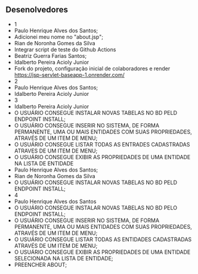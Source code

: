## Desenolvedores
- 1
- Paulo Henrique Alves dos Santos;
- Adicionei meu nome no "about.jsp";
- Rian de Noronha Gomes da Silva
- Integrar script de teste do Github Actions
- Beatriz Guerra Farias Santos;
- Idalberto Pereira Acioly Junior 
- Fork do projeto, configuração inicial de colaboradores e render https://jsp-servlet-baseapp-1.onrender.com/
- 2
- Paulo Henrique Alves dos Santos;
- Idalberto Pereira Acioly Junior
- 3 
- Idalberto Pereira Acioly Junior
- O USUÁRIO CONSEGUE INSTALAR NOVAS TABELAS NO BD PELD ENDPOINT INSTALL; 
- O USUÁRIO CONSEGUE INSERIR NO SISTEMA, DE FORMA PERMANENTE, UMA OU MAIS ENTIDADES COM SUAS PROPRIEDADES, ATRAVÉS DE UM ITEM DE MENU; 
- O USUÁRIO CONSEGUE LISTAR TODAS AS ENTRADES CADASTRADAS ATRAVES DE UM ITEM DE MENU; 
- O USUÁRIO CONSEGUE EXIBIR AS PROPRIEDADES DE UMA ENTIDADE NA LISTA DE ENTIDADE
- Paulo Henrique Alves dos Santos;
- Rian de Noronha Gomes da Silva
- O USUÁRIO CONSEGUE INSTALAR NOVAS TABELAS NO BD PELD ENDPOINT INSTALL; 
- 4
- Paulo Henrique Alves dos Santos
- O USUÁRIO CONSEGUE INSTALAR NOVAS TABELAS NO BD PELO ENDPOINT INSTALL;
- O USUÁRIO CONSEGUE INSERIR NO SISTEMA, DE FORMA PERMANENTE, UMA OU MAIS ENTIDADES COM SUAS PROPRIEDADES, ATRAVÉS DE UM ITEM DE MENU;
- O USUÁRIO CONSEGUE LISTAR TODAS AS ENTIDADES CADASTRADAS ATRAVÉS DE UM ITEM DE MENU;
- O USUÁRIO CONSEGUE EXIBIR AS PROPRIEDADES DE UMA ENTIDADE SELECIONADA NA LISTA DE ENTIDADE;
- PREENCHER ABOUT;
